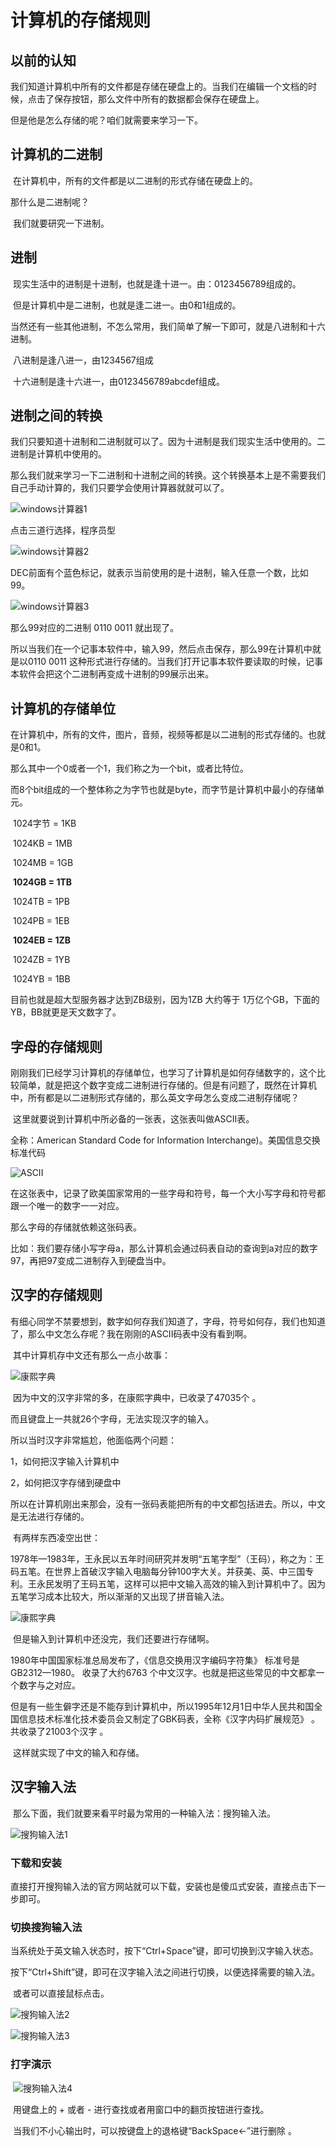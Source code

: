 # 计算机的存储规则

## 以前的认知

​	我们知道计算机中所有的文件都是存储在硬盘上的。当我们在编辑一个文档的时候，点击了保存按钮，那么文件中所有的数据都会保存在硬盘上。

但是他是怎么存储的呢？咱们就需要来学习一下。

## 计算机的二进制

​	在计算机中，所有的文件都是以二进制的形式存储在硬盘上的。

那什么是二进制呢？

​	我们就要研究一下进制。

## 进制

​	现实生活中的进制是十进制，也就是逢十进一。由：0123456789组成的。

​	但是计算机中是二进制，也就是逢二进一。由0和1组成的。

​	当然还有一些其他进制，不怎么常用，我们简单了解一下即可，就是八进制和十六进制。

​	八进制是逢八进一，由1234567组成

​	十六进制是逢十六进一，由0123456789abcdef组成。

## 进制之间的转换

​	我们只要知道十进制和二进制就可以了。因为十进制是我们现实生活中使用的。二进制是计算机中使用的。

那么我们就来学习一下二进制和十进制之间的转换。这个转换基本上是不需要我们自己手动计算的，我们只要学会使用计算器就就可以了。

![windows计算器1](..\img\windows计算器1.png)

点击三道行选择，程序员型

![windows计算器2](..\img\windows计算器2.png)

DEC前面有个蓝色标记，就表示当前使用的是十进制，输入任意一个数，比如99。

![windows计算器3](..\img\windows计算器3.png)

那么99对应的二进制 0110 0011 就出现了。

​	所以当我们在一个记事本软件中，输入99，然后点击保存，那么99在计算机中就是以0110 0011 这种形式进行存储的。当我们打开记事本软件要读取的时候，记事本软件会把这个二进制再变成十进制的99展示出来。

## 计算机的存储单位

​	在计算机中，所有的文件，图片，音频，视频等都是以二进制的形式存储的。也就是0和1。

那么其中一个0或者一个1，我们称之为一个bit，或者比特位。

​	而8个bit组成的一个整体称之为字节也就是byte，而字节是计算机中最小的存储单元。

​	1024字节 = 1KB

​	1024KB = 1MB

​	1024MB = 1GB

​	**1024GB = 1TB** 

​	1024TB = 1PB 

​	1024PB = 1EB

​	**1024EB = 1ZB**

​	1024ZB = 1YB

​	1024YB = 1BB

目前也就是超大型服务器才达到ZB级别，因为1ZB 大约等于 1万亿个GB，下面的YB，BB就更是天文数字了。

## 字母的存储规则

​	刚刚我们已经学习计算机的存储单位，也学习了计算机是如何存储数字的，这个比较简单，就是把这个数字变成二进制进行存储的。但是有问题了，既然在计算机中，所有都是以二进制形式存储的，那么英文字母怎么变成二进制存储呢？

​	这里就要说到计算机中所必备的一张表，这张表叫做ASCII表。

全称：American Standard Code for Information Interchange)。美国信息交换标准代码

![ASCII](..\img\ASCII.jpg)

在这张表中，记录了欧美国家常用的一些字母和符号，每一个大小写字母和符号都跟一个唯一的数字一一对应。

那么字母的存储就依赖这张码表。

​	比如：我们要存储小写字母a，那么计算机会通过码表自动的查询到a对应的数字97，再把97变成二进制存入到硬盘当中。



## 汉字的存储规则

​	有细心同学不禁要想到，数字如何存我们知道了，字母，符号如何存，我们也知道了，那么中文怎么存呢？我在刚刚的ASCII码表中没有看到啊。

​	其中计算机存中文还有那么一点小故事：

![康熙字典](..\img\康熙字典.png)

​	因为中文的汉字非常的多，在康熙字典中，已收录了47035个 。

而且键盘上一共就26个字母，无法实现汉字的输入。

所以当时汉字非常尴尬，他面临两个问题：

1，如何把汉字输入计算机中

2，如何把汉字存储到硬盘中

所以在计算机刚出来那会，没有一张码表能把所有的中文都包括进去。所以，中文是无法进行存储的。

​	有两样东西凌空出世：

​	1978年—1983年，王永民以五年时间研究并发明“五笔字型”（王码），称之为：王码五笔。在世界上首破汉字输入电脑每分钟100字大关。并获美、英、中三国专利。王永民发明了王码五笔，这样可以把中文输入高效的输入到计算机中了。因为五笔学习成本比较大，所以渐渐的又出现了拼音输入法。

![康熙字典](..\img\王永民.jfif)

​	但是输入到计算机中还没完，我们还要进行存储啊。

1980年中国国家标准总局发布了，《信息交换用汉字编码字符集》 标准号是GB2312—1980。 收录了大约6763 个中文汉字。也就是把这些常见的中文都拿一个数字与之对应。

​	但是有一些生僻字还是不能存到计算机中，所以1995年12月1日中华人民共和国全国信息技术标准化技术委员会又制定了GBK码表，全称《汉字内码扩展规范》 。共收录了21003个汉字 。

​	这样就实现了中文的输入和存储。



## 汉字输入法

​	那么下面，我们就要来看平时最为常用的一种输入法：搜狗输入法。

![搜狗输入法1](..\img\搜狗输入法1.png)

### 下载和安装

​	直接打开搜狗输入法的官方网站就可以下载，安装也是傻瓜式安装，直接点击下一步即可。



### 切换搜狗输入法

​	当系统处于英文输入状态时，按下“Ctrl+Space”键，即可切换到汉字输入状态。 

​	按下“Ctrl+Shift”键，即可在汉字输入法之间进行切换，以便选择需要的输入法。 

​	或者可以直接鼠标点击。

![搜狗输入法2](..\img\搜狗输入法2.png)

![搜狗输入法3](..\img\搜狗输入法3.png)

### 打字演示

​	![搜狗输入法4](..\img\搜狗输入法4.png)

​	用键盘上的 + 或者 -  进行查找或者用窗口中的翻页按钮进行查找。

​	当我们不小心输出时，可以按键盘上的退格键“BackSpace←”进行删除 。





































​	



